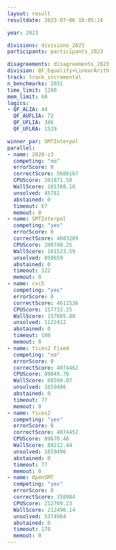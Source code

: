 ```yaml
---
layout: result
resultdate: 2023-07-06 16:05:24

year: 2023

divisions: divisions_2023
participants: participants_2023

disagreements: disagreements_2023
division: QF_Equality+LinearArith
track: track_incremental
n_benchmarks: 2031
time_limit: 1200
mem_limit: 60
logics:
- QF_ALIA: 44
  QF_AUFLIA: 72
  QF_UFLIA: 386
  QF_UFLRA: 1529

winner_par: SMTInterpol
parallel:
- name: 2020-z3
  competing: "no"
  errorScore: 0
  correctScore: 5688167
  CPUScore: 101871.58
  WallScore: 101388.16
  unsolved: 45781
  abstained: 0
  timeout: 67
  memout: 0
- name: SMTInterpol
  competing: "yes"
  errorScore: 0
  correctScore: 4883289
  CPUScore: 200740.25
  WallScore: 161523.59
  unsolved: 850659
  abstained: 0
  timeout: 122
  memout: 0
- name: cvc5
  competing: "yes"
  errorScore: 0
  correctScore: 4611536
  CPUScore: 157732.25
  WallScore: 157085.88
  unsolved: 1122412
  abstained: 0
  timeout: 108
  memout: 0
- name: Yices2 Fixed
  competing: "no"
  errorScore: 0
  correctScore: 4074462
  CPUScore: 89049.76
  WallScore: 88598.07
  unsolved: 1659486
  abstained: 0
  timeout: 77
  memout: 0
- name: Yices2
  competing: "yes"
  errorScore: 0
  correctScore: 4074452
  CPUScore: 89670.48
  WallScore: 89212.44
  unsolved: 1659496
  abstained: 0
  timeout: 77
  memout: 0
- name: OpenSMT
  competing: "yes"
  errorScore: 0
  correctScore: 358984
  CPUScore: 212709.23
  WallScore: 212496.14
  unsolved: 5374964
  abstained: 0
  timeout: 178
  memout: 0
---
```

